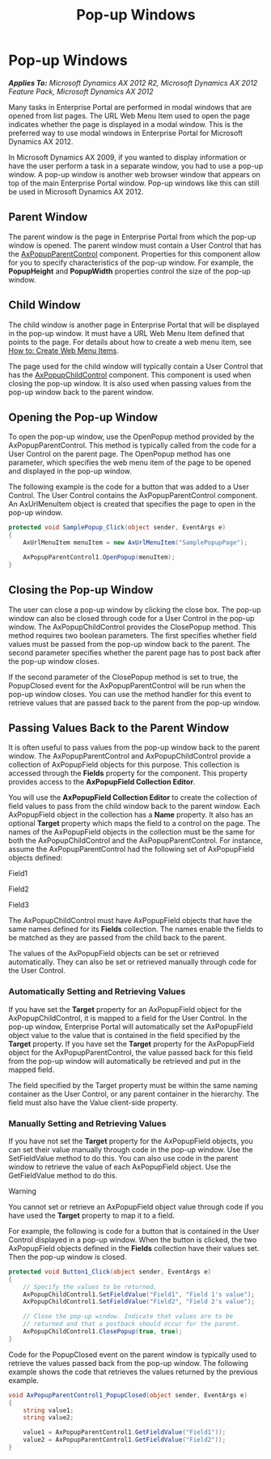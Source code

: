 ﻿---
title: Pop-up Windows
TOCTitle: Pop-up Windows
ms:assetid: 6f1de021-5ca6-4a20-b624-079e41e08010
ms:mtpsurl: https://msdn.microsoft.com/en-us/library/Cc592938(v=AX.60)
ms:contentKeyID: 28119437
ms.date: 11/07/2012
mtps_version: v=AX.60
dev_langs:
- csharp
---

# Pop-up Windows 


_**Applies To:** Microsoft Dynamics AX 2012 R2, Microsoft Dynamics AX 2012 Feature Pack, Microsoft Dynamics AX 2012_

Many tasks in Enterprise Portal are performed in modal windows that are opened from list pages. The URL Web Menu Item used to open the page indicates whether the page is displayed in a modal window. This is the preferred way to use modal windows in Enterprise Portal for Microsoft Dynamics AX 2012.

In Microsoft Dynamics AX 2009, if you wanted to display information or have the user perform a task in a separate window, you had to use a pop-up window. A pop-up window is another web browser window that appears on top of the main Enterprise Portal window. Pop-up windows like this can still be used in Microsoft Dynamics AX 2012.

## Parent Window

The parent window is the page in Enterprise Portal from which the pop-up window is opened. The parent window must contain a User Control that has the [AxPopupParentControl](axpopupparentcontrol.md) component. Properties for this component allow for you to specify characteristics of the pop-up window. For example, the **PopupHeight** and **PopupWidth** properties control the size of the pop-up window.

## Child Window

The child window is another page in Enterprise Portal that will be displayed in the pop-up window. It must have a URL Web Menu Item defined that points to the page. For details about how to create a web menu item, see [How to: Create Web Menu Items](how-to-create-web-menu-items.md).

The page used for the child window will typically contain a User Control that has the [AxPopupChildControl](axpopupchildcontrol.md) component. This component is used when closing the pop-up window. It is also used when passing values from the pop-up window back to the parent window.

## Opening the Pop-up Window

To open the pop-up window, use the OpenPopup method provided by the AxPopupParentControl. This method is typically called from the code for a User Control on the parent page. The OpenPopup method has one parameter, which specifies the web menu item of the page to be opened and displayed in the pop-up window.

The following example is the code for a button that was added to a User Control. The User Control contains the AxPopupParentControl component. An AxUrlMenuItem object is created that specifies the page to open in the pop-up window.

``` csharp
protected void SamplePopup_Click(object sender, EventArgs e)
{
    AxUrlMenuItem menuItem = new AxUrlMenuItem("SamplePopupPage");

    AxPopupParentControl1.OpenPopup(menuItem);
}
```

## Closing the Pop-up Window

The user can close a pop-up window by clicking the close box. The pop-up window can also be closed through code for a User Control in the pop-up window. The AxPopupChildControl provides the ClosePopup method. This method requires two boolean parameters. The first specifies whether field values must be passed from the pop-up window back to the parent. The second parameter specifies whether the parent page has to post back after the pop-up window closes.

If the second parameter of the ClosePopup method is set to true, the PopupClosed event for the AxPopupParentControl will be run when the pop-up window closes. You can use the method handler for this event to retrieve values that are passed back to the parent from the pop-up window.

## Passing Values Back to the Parent Window

It is often useful to pass values from the pop-up window back to the parent window. The AxPopupParentControl and AxPopupChildControl provide a collection of AxPopupField objects for this purpose. This collection is accessed through the **Fields** property for the component. This property provides access to the **AxPopupField Collection Editor**.

You will use the **AxPopupField Collection Editor** to create the collection of field values to pass from the child window back to the parent window. Each AxPopupField object in the collection has a **Name** property. It also has an optional **Target** property which maps the field to a control on the page. The names of the AxPopupField objects in the collection must be the same for both the AxPopupChildControl and the AxPopupParentControl. For instance, assume the AxPopupParentControl had the following set of AxPopupField objects defined:

Field1

Field2

Field3

The AxPopupChildControl must have AxPopupField objects that have the same names defined for its **Fields** collection. The names enable the fields to be matched as they are passed from the child back to the parent.

The values of the AxPopupField objects can be set or retrieved automatically. They can also be set or retrieved manually through code for the User Control.

### Automatically Setting and Retrieving Values

If you have set the **Target** property for an AxPopupField object for the AxPopupChildControl, it is mapped to a field for the User Control. In the pop-up window, Enterprise Portal will automatically set the AxPopupField object value to the value that is contained in the field specified by the **Target** property. If you have set the **Target** property for the AxPopupField object for the AxPopupParentControl, the value passed back for this field from the pop-up window will automatically be retrieved and put in the mapped field.

The field specified by the Target property must be within the same naming container as the User Control, or any parent container in the hierarchy. The field must also have the Value client-side property.

### Manually Setting and Retrieving Values

If you have not set the **Target** property for the AxPopupField objects, you can set their value manually through code in the pop-up window. Use the SetFieldValue method to do this. You can also use code in the parent window to retrieve the value of each AxPopupField object. Use the GetFieldValue method to do this.


> [!WARNING]
> <P>You cannot set or retrieve an AxPopupField object value through code if you have used the <STRONG>Target</STRONG> property to map it to a field.</P>



For example, the following is code for a button that is contained in the User Control displayed in a pop-up window. When the button is clicked, the two AxPopupField objects defined in the **Fields** collection have their values set. Then the pop-up window is closed.

``` csharp
protected void Button1_Click(object sender, EventArgs e)
{
    // Specify the values to be returned.
    AxPopupChildControl1.SetFieldValue("Field1", "Field 1's value");
    AxPopupChildControl1.SetFieldValue("Field2", "Field 2's value");

    // Close the pop-up window. Indicate that values are to be
    // returned and that a postback should occur for the parent.
    AxPopupChildControl1.ClosePopup(true, true);
}
```

Code for the PopupClosed event on the parent window is typically used to retrieve the values passed back from the pop-up window. The following example shows the code that retrieves the values returned by the previous example.

``` csharp
void AxPopupParentControl1_PopupClosed(object sender, EventArgs e)
{
    string value1;
    string value2;

    value1 = AxPopupParentControl1.GetFieldValue("Field1"));
    value2 = AxPopupParentControl1.GetFieldValue("Field2"));
}
```

